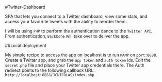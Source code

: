 #Twitter-Dashboard

SPA that lets you connect to a Twitter dashboard, view some stats, and access your favourite tweets with the ability to reorder them.

I will be using `PHP` to perform the authentication dance to the `Twitter API`. From authentication, `Backbone` will take over to deliver the app.

##Local deployment

My simple recipe to access the app on localhost is to run `MAMP` on `port:8888`. Create a Twitter app, and grab the `app token` and `auth token` ids. Edit the `secret.php` file and place your Twitter app credentials there. The Auth redirect points to the following callback URL: `http://localhost:8888/JCNICOLAS/index.php`
